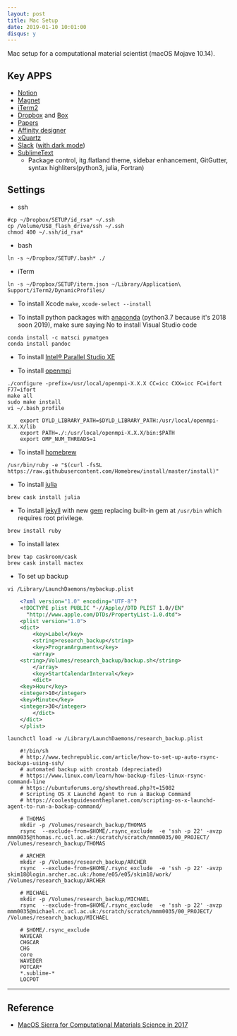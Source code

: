 ```yaml
---
layout: post
title: Mac Setup
date: 2019-01-10 10:01:00
disqus: y
---
```


Mac setup for a computational material scientist (macOS Mojave 10.14).  

## Key APPS

- [Notion](https://www.notion.so)
- [Magnet](https://itunes.apple.com/gb/app/magnet/id441258766?mt=12)
- [iTerm2](https://www.iterm2.com)
- [Dropbox](https://www.dropbox.com) and [Box](https://community.box.com/t5/Using-Box-Sync/Installing-Box-Sync/ta-p/85)
- [Papers](https://papersapp.com)
- [Affinity designer](https://itunes.apple.com/us/app/affinity-designer/id1274090551?mt=8)
- [xQuartz](https://www.xquartz.org)
- [Slack](https://slack.com) ([with dark mode](https://dev.to/changoman/easy-dark-mode-for-slack-1mmn))
- [SublimeText](https://www.sublimetext.com)  
    - Package control, itg.flatland theme, sidebar enhancement, GitGutter, syntax highliters(python3, julia, Fortran)

## Settings

- ssh
```
#cp ~/Dropbox/SETUP/id_rsa* ~/.ssh
cp /Volume/USB_flash_drive/ssh ~/.ssh
chmod 400 ~/.ssh/id_rsa*
```

- bash
```
ln -s ~/Dropbox/SETUP/.bash* ./ 
```

- iTerm
```
ln -s ~/Dropbox/SETUP/iterm.json ~/Library/Application\ Support/iTerm2/DynamicProfiles/
```

- To install Xcode `make`, `xcode-select --install`

- To install python packages with [anaconda](https://www.anaconda.com/download/#macos) (python3.7 because it's 2018 soon 2019), make sure saying No to install Visual Studio code
```
conda install -c matsci pymatgen
conda install pandoc
```

- To install [Intel® Parallel Studio XE](https://software.intel.com/en-us/qualify-for-free-software/student) 

- To install [openmpi](https://www.open-mpi.org) 
```
./configure -prefix=/usr/local/openmpi-X.X.X CC=icc CXX=icc FC=ifort F77=ifort  
make all  
sudo make install  
vi ~/.bash_profile  
```
```
    export DYLD_LIBRARY_PATH=$DYLD_LIBRARY_PATH:/usr/local/openmpi-X.X.X/lib  
    export PATH=./:/usr/local/openmpi-X.X.X/bin:$PATH  
    export OMP_NUM_THREADS=1  
```

- To install [homebrew](https://brew.sh)
```
/usr/bin/ruby -e "$(curl -fsSL https://raw.githubusercontent.com/Homebrew/install/master/install)"
```

- To install [julia](https://julialang.org/downloads)
```
brew cask install julia
```

- To install [jekyll](https://jekyllrb.com/docs/installation/) with new [gem](https://rubygems.org/pages/download) replacing built-in gem at `/usr/bin` which requires root privilege.
```
brew install ruby
```

- To install latex
```
brew tap caskroom/cask
brew cask install mactex
```

- To set up backup
```
vi /Library/LaunchDaemons/mybackup.plist
```
```xml
    <?xml version="1.0" encoding="UTF-8"?
    <!DOCTYPE plist PUBLIC "-//Apple//DTD PLIST 1.0//EN"
      "http://www.apple.com/DTDs/PropertyList-1.0.dtd">
    <plist version="1.0">
    <dict>
        <key>Label</key>
        <string>research_backup</string>
        <key>ProgramArguments</key>
        <array>
    <string>/Volumes/research_backup/backup.sh</string>
        </array>
        <key>StartCalendarInterval</key>
        <dict>
    <key>Hour</key>
    <integer>10</integer>
    <key>Minute</key>
    <integer>30</integer>
        </dict>
    </dict>
    </plist>
```
```
launchctl load -w /Library/LaunchDaemons/research_backup.plist  
```  
```
    #!/bin/sh
    # http://www.techrepublic.com/article/how-to-set-up-auto-rsync-backups-using-ssh/
    # automated backup with crontab (depreciated)
    # https://www.linux.com/learn/how-backup-files-linux-rsync-command-line
    # https://ubuntuforums.org/showthread.php?t=15082
    # Scripting OS X Launchd Agent to run a Backup Command
    # https://coolestguidesontheplanet.com/scripting-os-x-launchd-agent-to-run-a-backup-command/
    
    # THOMAS
    mkdir -p /Volumes/research_backup/THOMAS
    rsync  --exclude-from=$HOME/.rsync_exclude  -e 'ssh -p 22' -avzp mmm0035@thomas.rc.ucl.ac.uk:/scratch/scratch/mmm0035/00_PROJECT/ /Volumes/research_backup/THOMAS
    
    # ARCHER
    mkdir -p /Volumes/research_backup/ARCHER
    rsync  --exclude-from=$HOME/.rsync_exclude  -e 'ssh -p 22' -avzp skim18@login.archer.ac.uk:/home/e05/e05/skim18/work/ /Volumes/research_backup/ARCHER
    
    # MICHAEL
    mkdir -p /Volumes/research_backup/MICHAEL
    rsync  --exclude-from=$HOME/.rsync_exclude  -e 'ssh -p 22' -avzp mmm0035@michael.rc.ucl.ac.uk:/scratch/scratch/mmm0035/00_PROJECT/ /Volumes/research_backup/MICHAEL
```
```
    # $HOME/.rsync_exclude
    WAVECAR
    CHGCAR
    CHG
    core
    WAVEDER
    POTCAR*
    *.sublime-*
    LOCPOT
```
---

## Reference

- [MacOS Sierra for Computational Materials Science in 2017](https://thelostelectron.wordpress.com/2017/09/03/mac-os-sierra-for-computational-materials-science-in-2017/)


